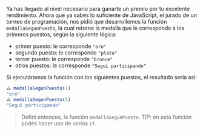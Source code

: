 Ya has llegado al nivel necesario para ganarte un premio por tu excelente rendimiento. Ahora que ya sabés lo suficiente de JavaScript, el jurado de un torneo de programación, nos pidió que desarrollemos la función `medallaSegunPuesto`, la cual retorne la medalla que le corresponde a los primeros puestos, según la siguiente lógica:

* primer puesto: le corresponde `"oro"`
* segundo puesto: le corresponde `"plata"`
* tercer puesto: le corresponde `"bronce"`
* otros puestos: le corresponde `"Seguí participando"`

Si ejecutáramos la función con los siguientes puestos, el resultado sería así:

```javascript
ム medallaSegunPuesto(1)
"oro"
ム medallaSegunPuesto(5)
"Seguí participando"
```

> Definí entonces, la función `medallaSegunPuesto`. TIP: en esta función podés hacer uso de varios `if`.

